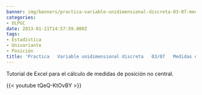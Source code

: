 ```yaml
---
banner: img/banners/practica-variable-unidimensional-discreta-03-07-medidas-de-posición-no-central.jpg
categories:
- ULPGC
date: 2013-01-21T14:57:59.000Z
tags:
- Estadística
- Univariante
- Posición
title: 'Practica   Variable unidimensional discreta   03/07   Medidas de posición no central'
---
```


Tutorial de Excel para el cálculo de medidas de posición no central.

{{< youtube tQeQ-KtOvBY >}}
